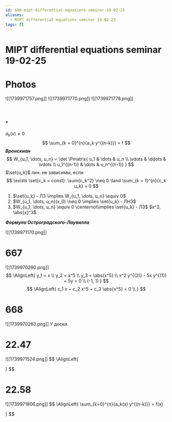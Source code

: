 ```yaml
---
id: 680-mipt-differential-equations-seminar-19-02-25
aliases:
  - MIPT differential equations seminar 19-02-25
tags: []
---
```


# MIPT differential equations seminar 19-02-25
# Photos
![[1739971757.png]]
![[1739971770.png]]
![[1739971778.png]]

# .
$a_k(x) \neq 0$
$$
\sum_{k = 0}^{n}{a_k y^{(n-k)}} = f
$$
***Вронскиан***
$$
W_{u_1, \dots, u_n} = \det \Pmatrix{
u_1 & \dots & u_n \\
\vdots & \ddots & \vdots \\
u_1^{(n-1)} & \dots & u_n^{(n-1)}
}
$$
$\set{u_k}$ лин. не зависимы, если
 $$
\exists \set{c_k = const}: \sum{c_k^2} \neq 0 \land \sum_{k = 1}^{n}{c_k u_k} = 0
$$
1. $\set{u_k} - ЛЗ \implies W_{u_1, \dots, u_n} \equiv 0$ 
2. $W_{u_1, \dots, u_n}(x_0) \neq 0 \implies \set{u_k} - ЛНЗ$ 
3. $W_{u_1, \dots, u_n} \equiv 0 \centernot\implies \set{u_k} - ЛЗ$ 
$x^3, \abs{x}^3$

***Формула Остроградского-Лаувилла***

![[1739971170.png]]

# 667
![[1739970280.png]]
$$
\AlignLeft{
y_1 = x \\
y_2 = x^5 \\
y_3 = \abs{x^5} \\
x^2 y^{(2)} - 5x y^{(1)} + 5y = 0 \\
(-1, 1)
}
$$
$$
\AlignLeft{
c_1 x + c_2 x^5 + c_3 \abs{x^5} = 0 \\
}
$$

# 668
![[1739970263.png]]
У доски.

# 22.47
![[1739971524.png]]
$$
\AlignLeft{

}
$$

# 22.58
![[1739971806.png]]
$$
\AlignLeft{
\sum_{k=0}^{n}{a_k(x) y^{(n-k)}} = f(x)

}
$$
